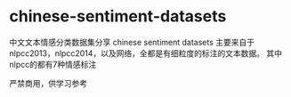 # chinese-sentiment-datasets
中文文本情感分类数据集分享 chinese sentiment datasets
主要来自于nlpcc2013，nlpcc2014，以及网络，全都是有细粒度的标注的文本数据。
其中nlpcc的都有7种情感标注

严禁商用，供学习参考
